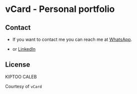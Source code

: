 # vCard - Personal portfolio


## Contact

- If you want to contact me you can reach me at [WhatsApp](https://l.instagram.com/?u=https%3A%2F%2Fwa.link%2Fpa2kn9&e=AT1s33a2Sb6y7ITqXVyYl0csik-nHsqPp5cCZ0JZh38_mQwNJb2KIaBUA-vzvPzeMdcTjJFLT7M7Ty9UiKNuUDQFOiahNPEK90mTOy0).

- or [LinkedIn](https://www.linkedin.com/in/kiptoo-caleb-aa1865204/?originalSubdomain=ke)

## License

KIPTOO CALEB

Courtesy of `vCard`
